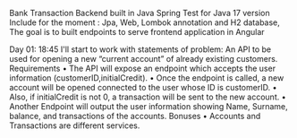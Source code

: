 Bank Transaction Backend built in Java Spring
    Test for Java 17 version
    Include for the moment : Jpa, Web, Lombok annotation and H2 database, 
    The goal is to built endpoints to serve frontend application in Angular

Day 01:
18:45
I'll start to work with statements of problem:
An API to be used for opening a new “current account” of already existing customers.
Requirements
    • The API will expose an endpoint which accepts the user information (customerID,initialCredit).
    • Once the endpoint is called, a new account will be opened connected to the user whose ID is customerID.
    • Also, if initialCredit is not 0, a transaction will be sent to the new account.
    • Another Endpoint will output the user information showing 
        Name, Surname, balance, and transactions of the accounts.
Bonuses
• Accounts and Transactions are different services.





